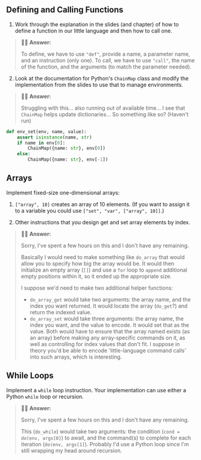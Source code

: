 ## Defining and Calling Functions

1.  Work through the explanation in the slides (and chapter)
    of how to define a function in our little language
    and then how to call one.

> 🙋‍♂️ **Answer:**
>
> To define, we have to use `"def"`, provide a name, a parameter name, and an instruction (only one). 
> To call, we have to use `"call"`, the name of the function, and the arguments (to match the parameter needed).
    
2.  Look at the documentation for Python's `ChainMap` class
    and modify the implementation from the slides to use that
    to manage environments.

> 🙋‍♂️ **Answer:**
>
> Struggling with this... also running out of available time... I see that `ChainMap` helps update dictionaries... So something like so? (Haven't run)
```python
def env_set(env, name, value):
    assert isinstance(name, str)
    if name in env[0]:
        ChainMap({name: str}, env[0])
    else:
        ChainMap({name: str}, env[-1])
```


## Arrays

Implement fixed-size one-dimensional arrays:

1.  `["array", 10]` creates an array of 10 elements.
    (If you want to assign it to a variable you could use `["set", "var", ["array", 10]]`.)

2.  Other instructions that you design get and set array elements by index.

> 🙋‍♂️ **Answer:**
> 
> Sorry, I've spent a few hours on this and I don't have any remaining. 
>
> Basically I would need to make something like `do_array` that would allow you to specify how big the array would be. It would then initialize an empty array (`[]`) and use a `for` loop to `append` additional empty positions within it, so it ended up the appropriate size. 
>
> I suppose we'd need to make two additional helper functions:
> - `do_array_get` would take two arguments: the array name, and the index you want returned. It would locate the array (`do_get`?) and return the indexed value.
> - `do_array_set` would take three arguments: the array name, the index you want, and the value to encode. It would set that as the value.
> Both would have to ensure that the array named exists (as an array) before making any array-specific commands on it, as well as controlling for index values that don't fit. I suppose in theory you'd be able to encode 'little-language command calls' into such arrays, which is interesting.
    

## While Loops

Implement a `while` loop instruction.
Your implementation can use either a Python `while` loop or recursion.

> 🙋‍♂️ **Answer:**
> 
> Sorry, I've spent a few hours on this and I don't have any remaining. 
>
> This (`do_while`) would take two arguments: the condition (`cond = do(env, args[0]`) to await, and the command(s) to complete for each iteration (`do(env, args[1]`). Probably I'd use a Python loop since I'm still wrapping my head around recursion.
